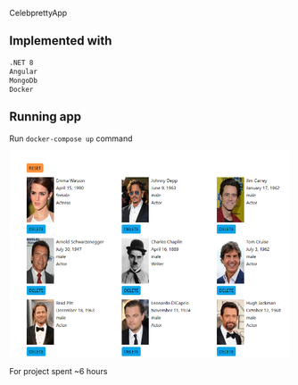 CelebprettyApp

## Implemented with
    .NET 8
    Angular
    MongoDb
    Docker

## Running app
Run `docker-compose up` command

![ui](ui.png)

For project spent ~6 hours
